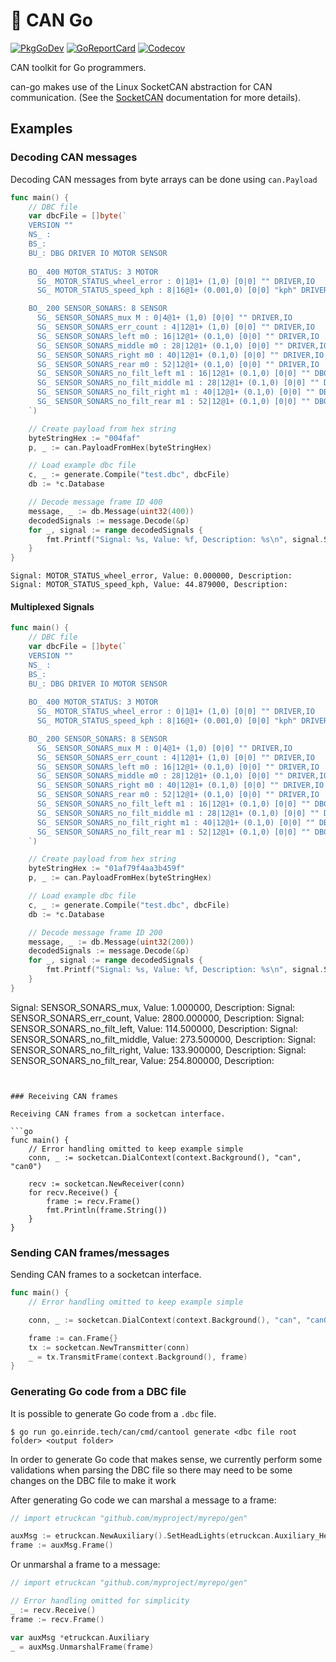 # :electric_plug: CAN Go

[![PkgGoDev][pkg-badge]][pkg]
[![GoReportCard][report-badge]][report]
[![Codecov][codecov-badge]][codecov]

[pkg-badge]: https://pkg.go.dev/badge/go.einride.tech/can
[pkg]: https://pkg.go.dev/go.einride.tech/can
[report-badge]: https://goreportcard.com/badge/go.einride.tech/can
[report]: https://goreportcard.com/report/go.einride.tech/can
[codecov-badge]: https://codecov.io/gh/einride/can-go/branch/master/graph/badge.svg
[codecov]: https://codecov.io/gh/einride/can-go

CAN toolkit for Go programmers.

can-go makes use of the Linux SocketCAN abstraction for CAN communication.
(See the [SocketCAN][socketcan] documentation for more details).

[socketcan]: https://www.kernel.org/doc/Documentation/networking/can.txt

## Examples

### Decoding CAN messages

Decoding CAN messages from byte arrays can be done using `can.Payload`  

```go
func main() {
	// DBC file
	var dbcFile = []byte(`
	VERSION ""
    NS_ :
    BS_:
    BU_: DBG DRIVER IO MOTOR SENSOR
    
    BO_ 400 MOTOR_STATUS: 3 MOTOR
	  SG_ MOTOR_STATUS_wheel_error : 0|1@1+ (1,0) [0|0] "" DRIVER,IO
	  SG_ MOTOR_STATUS_speed_kph : 8|16@1+ (0.001,0) [0|0] "kph" DRIVER,IO

	BO_ 200 SENSOR_SONARS: 8 SENSOR
	  SG_ SENSOR_SONARS_mux M : 0|4@1+ (1,0) [0|0] "" DRIVER,IO
	  SG_ SENSOR_SONARS_err_count : 4|12@1+ (1,0) [0|0] "" DRIVER,IO
	  SG_ SENSOR_SONARS_left m0 : 16|12@1+ (0.1,0) [0|0] "" DRIVER,IO
	  SG_ SENSOR_SONARS_middle m0 : 28|12@1+ (0.1,0) [0|0] "" DRIVER,IO
	  SG_ SENSOR_SONARS_right m0 : 40|12@1+ (0.1,0) [0|0] "" DRIVER,IO
	  SG_ SENSOR_SONARS_rear m0 : 52|12@1+ (0.1,0) [0|0] "" DRIVER,IO
	  SG_ SENSOR_SONARS_no_filt_left m1 : 16|12@1+ (0.1,0) [0|0] "" DBG
	  SG_ SENSOR_SONARS_no_filt_middle m1 : 28|12@1+ (0.1,0) [0|0] "" DBG
	  SG_ SENSOR_SONARS_no_filt_right m1 : 40|12@1+ (0.1,0) [0|0] "" DBG
	  SG_ SENSOR_SONARS_no_filt_rear m1 : 52|12@1+ (0.1,0) [0|0] "" DBG
    `)

	// Create payload from hex string
	byteStringHex := "004faf"
	p, _ := can.PayloadFromHex(byteStringHex)

	// Load example dbc file
	c, _ := generate.Compile("test.dbc", dbcFile)
	db := *c.Database

	// Decode message frame ID 400
	message, _ := db.Message(uint32(400))
	decodedSignals := message.Decode(&p)
	for _, signal := range decodedSignals {
		fmt.Printf("Signal: %s, Value: %f, Description: %s\n", signal.Signal.Name, signal.Value, signal.Description)
	}
}
```

```
Signal: MOTOR_STATUS_wheel_error, Value: 0.000000, Description: 
Signal: MOTOR_STATUS_speed_kph, Value: 44.879000, Description: 
```  

#### Multiplexed Signals  

```go
func main() {
	// DBC file
	var dbcFile = []byte(`
	VERSION ""
    NS_ :
    BS_:
    BU_: DBG DRIVER IO MOTOR SENSOR
    
    BO_ 400 MOTOR_STATUS: 3 MOTOR
	  SG_ MOTOR_STATUS_wheel_error : 0|1@1+ (1,0) [0|0] "" DRIVER,IO
	  SG_ MOTOR_STATUS_speed_kph : 8|16@1+ (0.001,0) [0|0] "kph" DRIVER,IO

	BO_ 200 SENSOR_SONARS: 8 SENSOR
	  SG_ SENSOR_SONARS_mux M : 0|4@1+ (1,0) [0|0] "" DRIVER,IO
	  SG_ SENSOR_SONARS_err_count : 4|12@1+ (1,0) [0|0] "" DRIVER,IO
	  SG_ SENSOR_SONARS_left m0 : 16|12@1+ (0.1,0) [0|0] "" DRIVER,IO
	  SG_ SENSOR_SONARS_middle m0 : 28|12@1+ (0.1,0) [0|0] "" DRIVER,IO
	  SG_ SENSOR_SONARS_right m0 : 40|12@1+ (0.1,0) [0|0] "" DRIVER,IO
	  SG_ SENSOR_SONARS_rear m0 : 52|12@1+ (0.1,0) [0|0] "" DRIVER,IO
	  SG_ SENSOR_SONARS_no_filt_left m1 : 16|12@1+ (0.1,0) [0|0] "" DBG
	  SG_ SENSOR_SONARS_no_filt_middle m1 : 28|12@1+ (0.1,0) [0|0] "" DBG
	  SG_ SENSOR_SONARS_no_filt_right m1 : 40|12@1+ (0.1,0) [0|0] "" DBG
	  SG_ SENSOR_SONARS_no_filt_rear m1 : 52|12@1+ (0.1,0) [0|0] "" DBG
    `)

	// Create payload from hex string
	byteStringHex := "01af79f4aa3b459f"
	p, _ := can.PayloadFromHex(byteStringHex)

	// Load example dbc file
	c, _ := generate.Compile("test.dbc", dbcFile)
	db := *c.Database

	// Decode message frame ID 200
	message, _ := db.Message(uint32(200))
	decodedSignals := message.Decode(&p)
	for _, signal := range decodedSignals {
		fmt.Printf("Signal: %s, Value: %f, Description: %s\n", signal.Signal.Name, signal.Value, signal.Description)
	}
}
```  
Signal: SENSOR_SONARS_mux, Value: 1.000000, Description: 
Signal: SENSOR_SONARS_err_count, Value: 2800.000000, Description: 
Signal: SENSOR_SONARS_no_filt_left, Value: 114.500000, Description: 
Signal: SENSOR_SONARS_no_filt_middle, Value: 273.500000, Description: 
Signal: SENSOR_SONARS_no_filt_right, Value: 133.900000, Description: 
Signal: SENSOR_SONARS_no_filt_rear, Value: 254.800000, Description: 
```


### Receiving CAN frames

Receiving CAN frames from a socketcan interface.

```go
func main() {
    // Error handling omitted to keep example simple
    conn, _ := socketcan.DialContext(context.Background(), "can", "can0")

    recv := socketcan.NewReceiver(conn)
    for recv.Receive() {
        frame := recv.Frame()
        fmt.Println(frame.String())
    }
}
```

### Sending CAN frames/messages

Sending CAN frames to a socketcan interface.

```go
func main() {
	// Error handling omitted to keep example simple

	conn, _ := socketcan.DialContext(context.Background(), "can", "can0")

	frame := can.Frame{}
	tx := socketcan.NewTransmitter(conn)
    _ = tx.TransmitFrame(context.Background(), frame)
}
```

### Generating Go code from a DBC file

It is possible to generate Go code from a `.dbc` file.

```
$ go run go.einride.tech/can/cmd/cantool generate <dbc file root folder> <output folder>
```

In order to generate Go code that makes sense, we currently perform some
validations when parsing the DBC file so there may need to be some changes
on the DBC file to make it work

After generating Go code we can marshal a message to a frame:

```go
// import etruckcan "github.com/myproject/myrepo/gen"

auxMsg := etruckcan.NewAuxiliary().SetHeadLights(etruckcan.Auxiliary_HeadLights_LowBeam)
frame := auxMsg.Frame()
```

Or unmarshal a frame to a message:

```go
// import etruckcan "github.com/myproject/myrepo/gen"

// Error handling omitted for simplicity
_ := recv.Receive()
frame := recv.Frame()

var auxMsg *etruckcan.Auxiliary
_ = auxMsg.UnmarshalFrame(frame)

```
